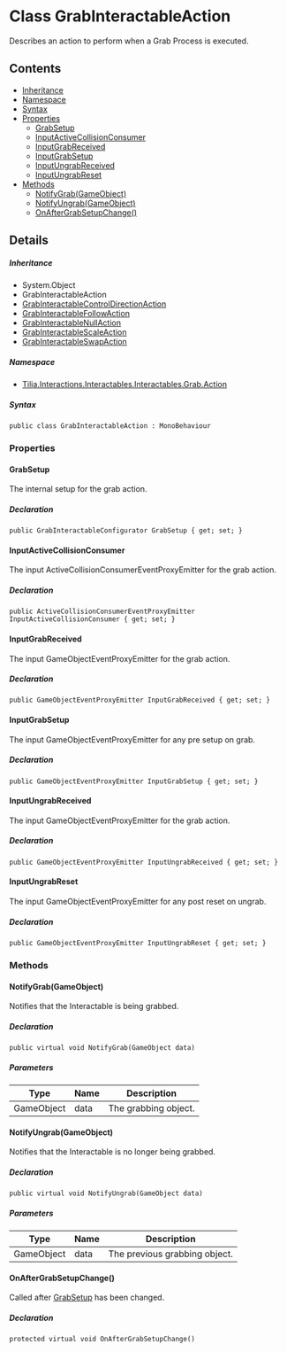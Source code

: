 # Class GrabInteractableAction

Describes an action to perform when a Grab Process is executed.

## Contents

* [Inheritance]
* [Namespace]
* [Syntax]
* [Properties]
  * [GrabSetup]
  * [InputActiveCollisionConsumer]
  * [InputGrabReceived]
  * [InputGrabSetup]
  * [InputUngrabReceived]
  * [InputUngrabReset]
* [Methods]
  * [NotifyGrab(GameObject)]
  * [NotifyUngrab(GameObject)]
  * [OnAfterGrabSetupChange()]

## Details

##### Inheritance

* System.Object
* GrabInteractableAction
* [GrabInteractableControlDirectionAction]
* [GrabInteractableFollowAction]
* [GrabInteractableNullAction]
* [GrabInteractableScaleAction]
* [GrabInteractableSwapAction]

##### Namespace

* [Tilia.Interactions.Interactables.Interactables.Grab.Action]

##### Syntax

```
public class GrabInteractableAction : MonoBehaviour
```

### Properties

#### GrabSetup

The internal setup for the grab action.

##### Declaration

```
public GrabInteractableConfigurator GrabSetup { get; set; }
```

#### InputActiveCollisionConsumer

The input ActiveCollisionConsumerEventProxyEmitter for the grab action.

##### Declaration

```
public ActiveCollisionConsumerEventProxyEmitter InputActiveCollisionConsumer { get; set; }
```

#### InputGrabReceived

The input GameObjectEventProxyEmitter for the grab action.

##### Declaration

```
public GameObjectEventProxyEmitter InputGrabReceived { get; set; }
```

#### InputGrabSetup

The input GameObjectEventProxyEmitter for any pre setup on grab.

##### Declaration

```
public GameObjectEventProxyEmitter InputGrabSetup { get; set; }
```

#### InputUngrabReceived

The input GameObjectEventProxyEmitter for the grab action.

##### Declaration

```
public GameObjectEventProxyEmitter InputUngrabReceived { get; set; }
```

#### InputUngrabReset

The input GameObjectEventProxyEmitter for any post reset on ungrab.

##### Declaration

```
public GameObjectEventProxyEmitter InputUngrabReset { get; set; }
```

### Methods

#### NotifyGrab(GameObject)

Notifies that the Interactable is being grabbed.

##### Declaration

```
public virtual void NotifyGrab(GameObject data)
```

##### Parameters

| Type | Name | Description |
| --- | --- | --- |
| GameObject | data | The grabbing object. |

#### NotifyUngrab(GameObject)

Notifies that the Interactable is no longer being grabbed.

##### Declaration

```
public virtual void NotifyUngrab(GameObject data)
```

##### Parameters

| Type | Name | Description |
| --- | --- | --- |
| GameObject | data | The previous grabbing object. |

#### OnAfterGrabSetupChange()

Called after [GrabSetup] has been changed.

##### Declaration

```
protected virtual void OnAfterGrabSetupChange()
```

[GrabInteractableControlDirectionAction]: GrabInteractableControlDirectionAction.md
[GrabInteractableFollowAction]: GrabInteractableFollowAction.md
[GrabInteractableNullAction]: GrabInteractableNullAction.md
[GrabInteractableScaleAction]: GrabInteractableScaleAction.md
[GrabInteractableSwapAction]: GrabInteractableSwapAction.md
[Tilia.Interactions.Interactables.Interactables.Grab.Action]: README.md
[GrabInteractableConfigurator]: ../../../Interactables/Grab/GrabInteractableConfigurator.md
[GrabSetup]: GrabInteractableAction.md#GrabSetup
[Inheritance]: #Inheritance
[Namespace]: #Namespace
[Syntax]: #Syntax
[Properties]: #Properties
[GrabSetup]: #GrabSetup
[InputActiveCollisionConsumer]: #InputActiveCollisionConsumer
[InputGrabReceived]: #InputGrabReceived
[InputGrabSetup]: #InputGrabSetup
[InputUngrabReceived]: #InputUngrabReceived
[InputUngrabReset]: #InputUngrabReset
[Methods]: #Methods
[NotifyGrab(GameObject)]: #NotifyGrabGameObject
[NotifyUngrab(GameObject)]: #NotifyUngrabGameObject
[OnAfterGrabSetupChange()]: #OnAfterGrabSetupChange

